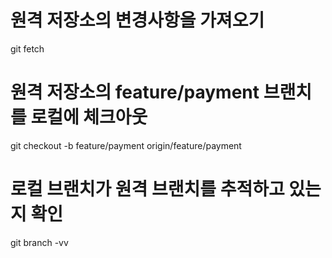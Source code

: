 
# 원격 저장소의 변경사항을 가져오기
git fetch

# 원격 저장소의 feature/payment 브랜치를 로컬에 체크아웃
git checkout -b feature/payment origin/feature/payment

# 로컬 브랜치가 원격 브랜치를 추적하고 있는지 확인
git branch -vv
